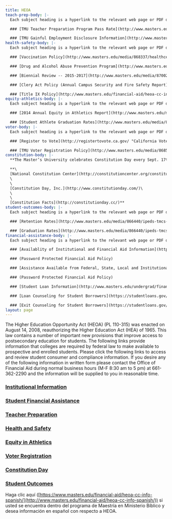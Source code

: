 ```yaml
---
title: HEOA
teach-prep-body: |-
  Each subject heading is a hyperlink to the relevant web page or PDF document. Please click subject heading to access consumer information. Certain links are password protected. If you require access to password protected links please request username and passwords from your departments Vice President.

  ### [TMU Teacher Preparation Program Pass Rate](http://www.masters.edu/media/870054/titleii-2014-15-annualrpt.pdf "Annual Report Card 2016")

  ### [TMU Gainful Employment Disclosure Information](http://www.masters.edu/media/870057/131206-gedt-2017.html "TMU Gainful Employment")
health-safety-body: |-
  Each subject heading is a hyperlink to the relevant web page or PDF document. Please click subject heading to access consumer information.

  ### [Vaccination Policy](http://www.masters.edu/media/868337/healthcenter_vaccinepolicy.pdf "2015 Vaccine Policy")

  ### [Drug and Alcohol Abuse Prevention Program](http://www.masters.edu/financial-aid/heoa-cc-info/health-safety/drug-and-alcohol-abuse-prevention/ "Drug and Alcohol Abuse Prevention")

  ### [Biennial Review -- 2015-2017](http://www.masters.edu/media/870023/2015-17-biennial-report.pdf "2015-17 Biennial Report.pdf (1)")

  ### [Clery Act Policy (Annual Campus Security and Fire Safety Report)](http://www.masters.edu/campuslinks/campussafety.aspx "2016 Annual Security and Fire Safety Report.pdf")

  ### [Title IX Policy](http://www.masters.edu/financial-aid/heoa-cc-info/health-safety/title-ix-information/ "Title IX Information")
equity-athletics-body: |-
  Each subject heading is a hyperlink to the relevant web page or PDF document. Please click subject heading to access consumer information.

  ### [2014 Annual Equity in Athletics Report](http://www.masters.edu/media/866437/eada_data-2014.pdf "2014 EADA")

  ### [Student Athlete Graduation Rates](http://www.masters.edu/media/866439/ftf-athlete-grad-rates-2005-08-cohorts-male-and-female-sep-14-15.pdf "2015 Athletic Grad Rates")
voter-body: |-
  Each subject heading is a hyperlink to the relevant web page or PDF document. Please click subject heading to access consumer information.

  ### [Register to Vote](http://registertovote.ca.gov/ "California Voter Registration")

  ### [TMU Voter Registration Policy](http://www.masters.edu/media/868519/student-voter-registration-policy.pdf "Student Voter Registration Policy.pdf")
constitution-body: |-
  **The Master’s University celebrates Constitution Day every Sept. 17th. Here at The Master’s College we are grateful for the liberty the Constitution grants to us to practice our faith in our Lord and Savior and to operate as a Christian Institution. Please click on the following links to find out more about our Constitution. **

  **\
  [National Constitution Center](http://constitutioncenter.org/constitutionday/)\
  \
  \
  [Constitution Day, Inc.](http://www.constitutionday.com/)\
  \
  \
  [Constitution Facts](http://constitutionday.cc/)**
student-outcomes-body: |-
  Each subject heading is a hyperlink to the relevant web page or PDF document. Please click subject heading to access consumer information.

  ### [Retention Rates](http://www.masters.edu/media/866440/ipeds-tmcs-institution-profile-2013-14.pdf "2015 Student Outcomes Grad and Retention")

  ### [Graduation Rates](http://www.masters.edu/media/866440/ipeds-tmcs-institution-profile-2013-14.pdf "2015 Student Outcomes Grad and Retention")
financial-assistance-body: |-
  Each subject heading is a hyperlink to the relevant web page or PDF document. Please click subject heading to access consumer information. Certian links on this site are password protected. If you require access to password protected links please request username and passwords from your departments Vice President.

  ### [Availablity of Institutional and Financial Aid Information](http://www.masters.edu/academics/online-catalog.aspx "TMC On Line Catalog")

  ### (Password Protected Financial Aid Policy)

  ### [Assistance Available from Federal, State, Local and Institutional Programs](http://www.masters.edu/academics/online-catalog.aspx "TMC On line Catalog")

  ### (Password Protected Financial Aid Policy)

  ### [Student Loan Information](http://www.masters.edu/undergrad/financial-aid/loans/ "TMC Loan Info Page")

  ### [Loan Counseling for Student Borrowers](https://studentloans.gov/myDirectLoan/index.action "Studentloans.gov")

  ### [Exit Counseling for Student Borrowers](https://studentloans.gov/myDirectLoan/index.action "studentloans.gov")
layout: page
---
```


The Higher Education Opportunity Act (HEOA) (PL 110-315) was enacted on August 14, 2008, reauthorizing the Higher Education Act (HEA) of 1965. This law contains a number of important new provisions that improve access to postsecondary education for students. The following links provide information that colleges are required by federal law to make available to prospective and enrolled students. Please click the following links to access and review student consumer and compliance information. If you desire any of the following information in written form please contact the Office of Financial Aid during normal business hours (M-F 8:30 am to 5 pm) at 661-362-2290 and the information will be supplied to you in reasonable time.

### [Institutional Information](http://www.masters.edu/financial-aid/heoa-cc-info/institutional-information/ "Institutional Information")

### [Student Financial Assistance](http://www.masters.edu/financial-aid/heoa-cc-info/student-financial-assistance/ "Student Financial Assistance")

### [Teacher Preparation](http://www.masters.edu/financial-aid/heoa-cc-info/teacher-preparation/ "Teacher Preparation")

### [Health and Safety](http://www.masters.edu/financial-aid/heoa-cc-info/health-safety/ "Health & Safety")

### [Equity in Athletics](http://www.masters.edu/financial-aid/heoa-cc-info/equity-in-athletics/ "Equity in Athletics")

### [Voter Registration](http://www.masters.edu/financial-aid/heoa-cc-info/voter-registration/ "Voter Registration")

### [Constitution Day](http://www.masters.edu/financial-aid/heoa-cc-info/constitution-day/ "Constitution Day")

### [Student Outcomes](http://www.masters.edu/financial-aid/heoa-cc-info/student-outcomes/ "Student Outcomes")

Haga clic aquí ([https://www.masters.edu/financial-aid/heoa-cc-info-spanish/](http://www.masters.edu/financial-aid/heoa-cc-info-spanish/)) si usted se encuentra dentro del programa de Maestría en Ministerio Bíblico y desea información en español con respecto a HEOA.